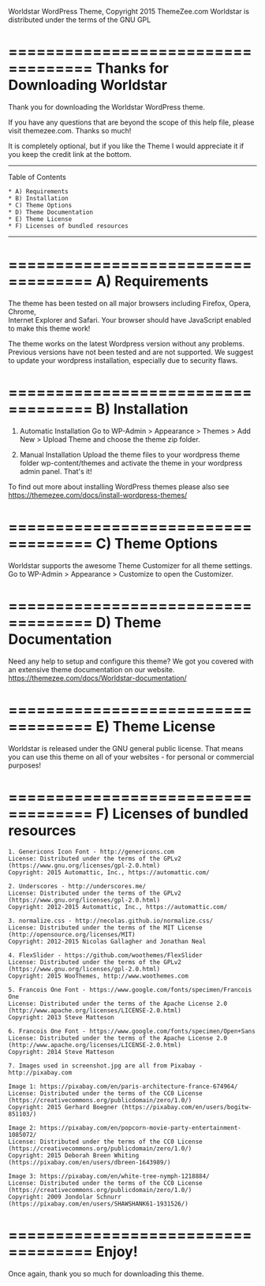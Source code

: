 Worldstar WordPress Theme, Copyright 2015 ThemeZee.com
Worldstar is distributed under the terms of the GNU GPL

===================================
Thanks for Downloading Worldstar
===================================

Thank you for downloading the Worldstar WordPress theme.

If you have any questions that are beyond the scope of this help file, 
please visit themezee.com. Thanks so much!

It is completely optional, but if you like the Theme I would appreciate it if 
you keep the credit link at the bottom.

-----------------------------------
Table of Contents

    * A) Requirements
    * B) Installation
    * C) Theme Options
    * D) Theme Documentation
    * E) Theme License
	* F) Licenses of bundled resources
-----------------------------------

===================================
A) Requirements
===================================

The theme has been tested on all major browsers including Firefox, Opera, Chrome,  
Internet Explorer and Safari. Your browser should have JavaScript enabled to make this theme work!

The theme works on the latest Wordpress version without any problems. Previous versions have not been tested
and are not supported. We suggest to update your wordpress installation, especially due to security flaws.

===================================
B) Installation
===================================

   1. Automatic Installation
      Go to WP-Admin > Appearance > Themes > Add New > Upload Theme and choose the theme zip folder.

   2. Manual Installation
      Upload the theme files to your wordpress theme folder wp-content/themes and activate the theme in
      your wordpress admin panel. That's it!

To find out more about installing WordPress themes please also see https://themezee.com/docs/install-wordpress-themes/

===================================
C) Theme Options
===================================

Worldstar supports the awesome Theme Customizer for all theme settings. 
Go to WP-Admin > Appearance > Customize to open the Customizer.

===================================
D) Theme Documentation
===================================

Need any help to setup and configure this theme? We got you covered with an extensive theme documentation on our website.
https://themezee.com/docs/Worldstar-documentation/

===================================
E) Theme License
===================================

Worldstar is released under the GNU general public license. 
That means you can use this theme on all of your websites - for personal or commercial purposes!

===================================
F) Licenses of bundled resources
===================================

	1. Genericons Icon Font - http://genericons.com
	License: Distributed under the terms of the GPLv2 (https://www.gnu.org/licenses/gpl-2.0.html)
	Copyright: 2015 Automattic, Inc., https://automattic.com/
	
	2. Underscores - http://underscores.me/
	License: Distributed under the terms of the GPLv2 (https://www.gnu.org/licenses/gpl-2.0.html)
	Copyright: 2012-2015 Automattic, Inc., https://automattic.com/

	3. normalize.css - http://necolas.github.io/normalize.css/
	License: Distributed under the terms of the MIT License (http://opensource.org/licenses/MIT)
	Copyright: 2012-2015 Nicolas Gallagher and Jonathan Neal
	
	4. FlexSlider - https://github.com/woothemes/FlexSlider
	License: Distributed under the terms of the GPLv2 (https://www.gnu.org/licenses/gpl-2.0.html)
	Copyright: 2015 WooThemes, http://www.woothemes.com
	
	5. Francois One Font - https://www.google.com/fonts/specimen/Francois One
	License: Distributed under the terms of the Apache License 2.0 (http://www.apache.org/licenses/LICENSE-2.0.html)
	Copyright: 2013 Steve Matteson
	
	6. Francois One Font - https://www.google.com/fonts/specimen/Open+Sans
	License: Distributed under the terms of the Apache License 2.0 (http://www.apache.org/licenses/LICENSE-2.0.html)
	Copyright: 2014 Steve Matteson
	
	7. Images used in screenshot.jpg are all from Pixabay - http://pixabay.com
	
	Image 1: https://pixabay.com/en/paris-architecture-france-674964/
	License: Distributed under the terms of the CC0 License (https://creativecommons.org/publicdomain/zero/1.0/)
	Copyright: 2015 Gerhard Boegner (https://pixabay.com/en/users/bogitw-851103/)
	
	Image 2: https://pixabay.com/en/popcorn-movie-party-entertainment-1085072/
	License: Distributed under the terms of the CC0 License (https://creativecommons.org/publicdomain/zero/1.0/)
	Copyright: 2015 Deborah Breen Whiting (https://pixabay.com/en/users/dbreen-1643989/)
	
	Image 3: https://pixabay.com/en/white-tree-nymph-1218884/
	License: Distributed under the terms of the CC0 License (https://creativecommons.org/publicdomain/zero/1.0/)
	Copyright: 2009 Jondolar Schnurr (https://pixabay.com/en/users/SHAWSHANK61-1931526/)

===================================
Enjoy!
===================================

Once again, thank you so much for downloading this theme. 